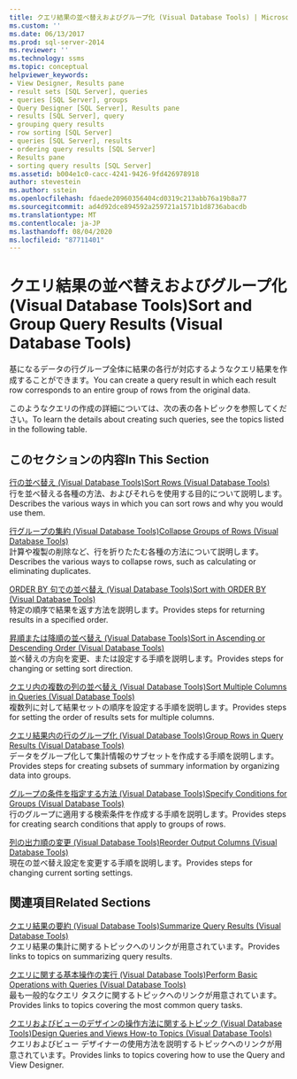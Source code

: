 ```yaml
---
title: クエリ結果の並べ替えおよびグループ化 (Visual Database Tools) | Microsoft Docs
ms.custom: ''
ms.date: 06/13/2017
ms.prod: sql-server-2014
ms.reviewer: ''
ms.technology: ssms
ms.topic: conceptual
helpviewer_keywords:
- View Designer, Results pane
- result sets [SQL Server], queries
- queries [SQL Server], groups
- Query Designer [SQL Server], Results pane
- results [SQL Server], query
- grouping query results
- row sorting [SQL Server]
- queries [SQL Server], results
- ordering query results [SQL Server]
- Results pane
- sorting query results [SQL Server]
ms.assetid: b004e1c0-cacc-4241-9426-9fd426978918
author: stevestein
ms.author: sstein
ms.openlocfilehash: fdaede20960356404cd0319c213abb76a19b8a77
ms.sourcegitcommit: ad4d92dce894592a259721a1571b1d8736abacdb
ms.translationtype: MT
ms.contentlocale: ja-JP
ms.lasthandoff: 08/04/2020
ms.locfileid: "87711401"
---
```

# <a name="sort-and-group-query-results-visual-database-tools"></a><span data-ttu-id="9484e-102">クエリ結果の並べ替えおよびグループ化 (Visual Database Tools)</span><span class="sxs-lookup"><span data-stu-id="9484e-102">Sort and Group Query Results (Visual Database Tools)</span></span>
  <span data-ttu-id="9484e-103">基になるデータの行グループ全体に結果の各行が対応するようなクエリ結果を作成することができます。</span><span class="sxs-lookup"><span data-stu-id="9484e-103">You can create a query result in which each result row corresponds to an entire group of rows from the original data.</span></span>  
  
 <span data-ttu-id="9484e-104">このようなクエリの作成の詳細については、次の表の各トピックを参照してください。</span><span class="sxs-lookup"><span data-stu-id="9484e-104">To learn the details about creating such queries, see the topics listed in the following table.</span></span>  
  
## <a name="in-this-section"></a><span data-ttu-id="9484e-105">このセクションの内容</span><span class="sxs-lookup"><span data-stu-id="9484e-105">In This Section</span></span>  
 [<span data-ttu-id="9484e-106">行の並べ替え (Visual Database Tools)</span><span class="sxs-lookup"><span data-stu-id="9484e-106">Sort Rows &#40;Visual Database Tools&#41;</span></span>](visual-database-tools.md)  
 <span data-ttu-id="9484e-107">行を並べ替える各種の方法、およびそれらを使用する目的について説明します。</span><span class="sxs-lookup"><span data-stu-id="9484e-107">Describes the various ways in which you can sort rows and why you would use them.</span></span>  
  
 [<span data-ttu-id="9484e-108">行グループの集約 (Visual Database Tools)</span><span class="sxs-lookup"><span data-stu-id="9484e-108">Collapse Groups of Rows &#40;Visual Database Tools&#41;</span></span>](collapse-groups-of-rows-visual-database-tools.md)  
 <span data-ttu-id="9484e-109">計算や複製の削除など、行を折りたたむ各種の方法について説明します。</span><span class="sxs-lookup"><span data-stu-id="9484e-109">Describes the various ways to collapse rows, such as calculating or eliminating duplicates.</span></span>  
  
 [<span data-ttu-id="9484e-110">ORDER BY 句での並べ替え (Visual Database Tools)</span><span class="sxs-lookup"><span data-stu-id="9484e-110">Sort with ORDER BY &#40;Visual Database Tools&#41;</span></span>](sort-with-order-by-visual-database-tools.md)  
 <span data-ttu-id="9484e-111">特定の順序で結果を返す方法を説明します。</span><span class="sxs-lookup"><span data-stu-id="9484e-111">Provides steps for returning results in a specified order.</span></span>  
  
 [<span data-ttu-id="9484e-112">昇順または降順の並べ替え (Visual Database Tools)</span><span class="sxs-lookup"><span data-stu-id="9484e-112">Sort in Ascending or Descending Order &#40;Visual Database Tools&#41;</span></span>](sort-in-ascending-or-descending-order-visual-database-tools.md)  
 <span data-ttu-id="9484e-113">並べ替えの方向を変更、または設定する手順を説明します。</span><span class="sxs-lookup"><span data-stu-id="9484e-113">Provides steps for changing or setting sort direction.</span></span>  
  
 [<span data-ttu-id="9484e-114">クエリ内の複数の列の並べ替え (Visual Database Tools)</span><span class="sxs-lookup"><span data-stu-id="9484e-114">Sort Multiple Columns in Queries &#40;Visual Database Tools&#41;</span></span>](sort-multiple-columns-in-queries-visual-database-tools.md)  
 <span data-ttu-id="9484e-115">複数列に対して結果セットの順序を設定する手順を説明します。</span><span class="sxs-lookup"><span data-stu-id="9484e-115">Provides steps for setting the order of results sets for multiple columns.</span></span>  
  
 [<span data-ttu-id="9484e-116">クエリ結果内の行のグループ化 (Visual Database Tools)</span><span class="sxs-lookup"><span data-stu-id="9484e-116">Group Rows in Query Results &#40;Visual Database Tools&#41;</span></span>](group-rows-in-query-results-visual-database-tools.md)  
 <span data-ttu-id="9484e-117">データをグループ化して集計情報のサブセットを作成する手順を説明します。</span><span class="sxs-lookup"><span data-stu-id="9484e-117">Provides steps for creating subsets of summary information by organizing data into groups.</span></span>  
  
 [<span data-ttu-id="9484e-118">グループの条件を指定する方法 (Visual Database Tools)</span><span class="sxs-lookup"><span data-stu-id="9484e-118">Specify Conditions for Groups &#40;Visual Database Tools&#41;</span></span>](specify-conditions-for-groups-visual-database-tools.md)  
 <span data-ttu-id="9484e-119">行のグループに適用する検索条件を作成する手順を説明します。</span><span class="sxs-lookup"><span data-stu-id="9484e-119">Provides steps for creating search conditions that apply to groups of rows.</span></span>  
  
 [<span data-ttu-id="9484e-120">列の出力順の変更 (Visual Database Tools)</span><span class="sxs-lookup"><span data-stu-id="9484e-120">Reorder Output Columns &#40;Visual Database Tools&#41;</span></span>](reorder-output-columns-visual-database-tools.md)  
 <span data-ttu-id="9484e-121">現在の並べ替え設定を変更する手順を説明します。</span><span class="sxs-lookup"><span data-stu-id="9484e-121">Provides steps for changing current sorting settings.</span></span>  
  
## <a name="related-sections"></a><span data-ttu-id="9484e-122">関連項目</span><span class="sxs-lookup"><span data-stu-id="9484e-122">Related Sections</span></span>  
 [<span data-ttu-id="9484e-123">クエリ結果の要約 (Visual Database Tools)</span><span class="sxs-lookup"><span data-stu-id="9484e-123">Summarize Query Results &#40;Visual Database Tools&#41;</span></span>](summarize-query-results-visual-database-tools.md)  
 <span data-ttu-id="9484e-124">クエリ結果の集計に関するトピックへのリンクが用意されています。</span><span class="sxs-lookup"><span data-stu-id="9484e-124">Provides links to topics on summarizing query results.</span></span>  
  
 [<span data-ttu-id="9484e-125">クエリに関する基本操作の実行 (Visual Database Tools)</span><span class="sxs-lookup"><span data-stu-id="9484e-125">Perform Basic Operations with Queries &#40;Visual Database Tools&#41;</span></span>](perform-basic-operations-with-queries-visual-database-tools.md)  
 <span data-ttu-id="9484e-126">最も一般的なクエリ タスクに関するトピックへのリンクが用意されています。</span><span class="sxs-lookup"><span data-stu-id="9484e-126">Provides links to topics covering the most common query tasks.</span></span>  
  
 [<span data-ttu-id="9484e-127">クエリおよびビューのデザインの操作方法に関するトピック (Visual Database Tools)</span><span class="sxs-lookup"><span data-stu-id="9484e-127">Design Queries and Views How-to Topics &#40;Visual Database Tools&#41;</span></span>](design-queries-and-views-how-to-topics-visual-database-tools.md)  
 <span data-ttu-id="9484e-128">クエリおよびビュー デザイナーの使用方法を説明するトピックへのリンクが用意されています。</span><span class="sxs-lookup"><span data-stu-id="9484e-128">Provides links to topics covering how to use the Query and View Designer.</span></span>  
  
  
